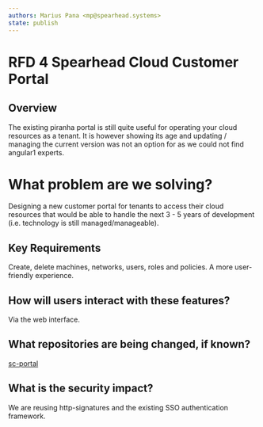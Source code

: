 ```yaml
---
authors: Marius Pana <mp@spearhead.systems>
state: publish
---
```



# RFD 4 Spearhead Cloud Customer Portal

## Overview
The existing piranha portal is still quite useful for operating your cloud resources as a tenant. It is however showing its age and updating / managing the current version was not an option for as we could not find angular1 experts.

# What problem are we solving?
Designing a new customer portal for tenants to access their cloud resources that would be able to handle the next 3 - 5 years of development (i.e. technology is still managed/manageable).

## Key Requirements
Create, delete machines, networks, users, roles and policies.
A more user-friendly experience.

## How will users interact with these features?
Via the web interface.


## What repositories are being changed, if known?
[sc-portal](https://github.com/spearheadsys/sc-portal)


## What is the security impact?
We are reusing http-signatures and the existing SSO authentication framework. 

